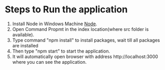 # Steps to Run the application

1. Install Node in Windows Machine [Node](https://nodejs.dev/en/download/).
2. Open Command Propmt in the index location(where src folder is available).
3. Type command "npm install" to install packages, wait till all packages are installed
4. Then type "npm start" to start the application.
5. It will automatically open browser with address http://localhost:3000 where you can see the application.
